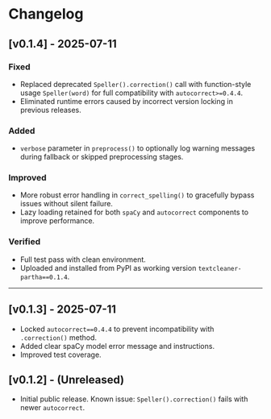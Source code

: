 # Changelog

## [v0.1.4] - 2025-07-11
### Fixed
- Replaced deprecated `Speller().correction()` call with function-style usage `Speller(word)` for full compatibility with `autocorrect>=0.4.4`.
- Eliminated runtime errors caused by incorrect version locking in previous releases.

### Added
- `verbose` parameter in `preprocess()` to optionally log warning messages during fallback or skipped preprocessing stages.

### Improved
- More robust error handling in `correct_spelling()` to gracefully bypass issues without silent failure.
- Lazy loading retained for both `spaCy` and `autocorrect` components to improve performance.

### Verified
- Full test pass with clean environment.
- Uploaded and installed from PyPI as working version `textcleaner-partha==0.1.4`.

---

## [v0.1.3] - 2025-07-11
- Locked `autocorrect==0.4.4` to prevent incompatibility with `.correction()` method.
- Added clear spaCy model error message and instructions.
- Improved test coverage.

## [v0.1.2] - (Unreleased)
- Initial public release. Known issue: `Speller().correction()` fails with newer `autocorrect`.